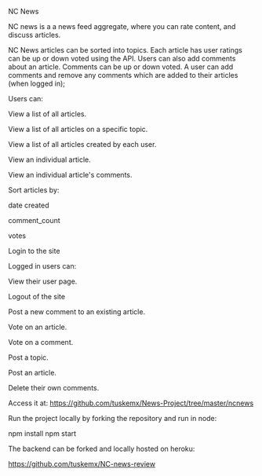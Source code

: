NC News

NC news is a a news feed aggregate, where you can rate content, and discuss articles.

NC News articles can be sorted into topics. Each article has user ratings can be up or down voted using the API. Users can also add comments about an article. Comments can be up or down voted. A user can add comments and remove any comments which are added to their articles (when logged in);

Users can:

View a list of all articles.

View a list of all articles on a specific topic.

View a list of all articles created by each user.

View an individual article.

View an individual article's comments.

Sort articles by:

date created

comment_count

votes

Login to the site




Logged in users can:

View their user page.

Logout of the site

Post a new comment to an existing article.

Vote on an article.

Vote on a comment.

Post a topic.

Post an article.

Delete their own comments.

Access it at: https://github.com/tuskemx/News-Project/tree/master/ncnews

Run the project locally by forking the repository and run in node:

npm install npm start

The backend can be forked and locally hosted on heroku:

https://github.com/tuskemx/NC-news-review

